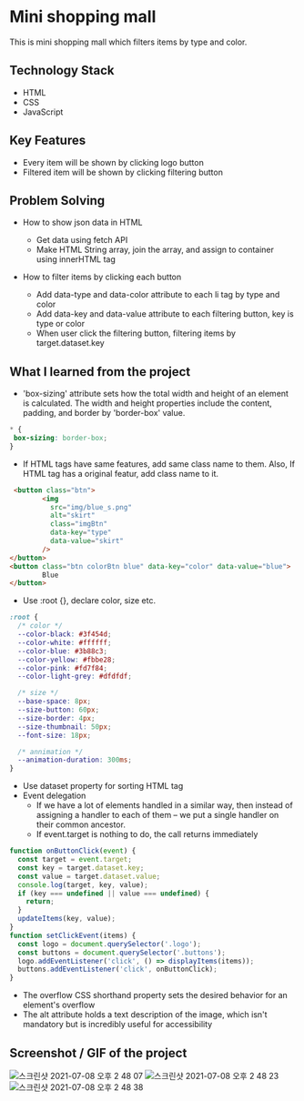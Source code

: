 # Mini shopping mall
This is mini shopping mall which filters items by type and color.

## Technology Stack
* HTML
* CSS
* JavaScript

## Key Features
* Every item will be shown by clicking logo button
* Filtered item will be shown by clicking filtering button

## Problem Solving
* How to show json data in HTML
  * Get data using fetch API
  * Make HTML String array, join the array, and assign to container using innerHTML tag

 
* How to filter items by clicking each button
  * Add data-type and data-color attribute to each li tag by type and color
  * Add data-key and data-value attribute to each filtering button, key is type or color
  * When user click the filtering button, filtering items by target.dataset.key 

## What I learned from the project
* 'box-sizing' attribute sets how the total width and height of an element is calculated. The width and height properties include the content, padding, and border by 'border-box' value.
```CSS
* {
 box-sizing: border-box;
}
```
* If HTML tags have same features, add same class name to them. Also, If HTML tag has a original featur, add class name to it.
```html
 <button class="btn">
        <img
          src="img/blue_s.png"
          alt="skirt"
          class="imgBtn"
          data-key="type"
          data-value="skirt"
        />
</button>
<button class="btn colorBtn blue" data-key="color" data-value="blue">
        Blue
</button>
```

* Use :root {}, declare color, size etc.
```css
:root {
  /* color */
  --color-black: #3f454d;
  --color-white: #ffffff;
  --color-blue: #3b88c3;
  --color-yellow: #fbbe28;
  --color-pink: #fd7f84;
  --color-light-grey: #dfdfdf;

  /* size */
  --base-space: 8px;
  --size-button: 60px;
  --size-border: 4px;
  --size-thumbnail: 50px;
  --font-size: 18px;

  /* annimation */
  --animation-duration: 300ms;
}
```
* Use dataset property for sorting HTML tag
* Event delegation
  * If we have a lot of elements handled in a similar way, then instead of assigning a handler to each of them – we put a single handler on their common ancestor.
  * If event.target is nothing to do, the call returns immediately
```javascript
function onButtonClick(event) {
  const target = event.target;
  const key = target.dataset.key;
  const value = target.dataset.value;
  console.log(target, key, value);
  if (key === undefined || value === undefined) {
    return;
  }
  updateItems(key, value);
}
function setClickEvent(items) {
  const logo = document.querySelector('.logo');
  const buttons = document.querySelector('.buttons');
  logo.addEventListener('click', () => displayItems(items));
  buttons.addEventListener('click', onButtonClick);
}
```

* The overflow CSS shorthand property sets the desired behavior for an element's overflow 
* The alt attribute holds a text description of the image, which isn't mandatory but is incredibly useful for accessibility 

## Screenshot / GIF of the project
![스크린샷 2021-07-08 오후 2 48 07](https://user-images.githubusercontent.com/78864112/124869155-c6cc5f80-dffb-11eb-9c4b-42f075244d24.png)
![스크린샷 2021-07-08 오후 2 48 23](https://user-images.githubusercontent.com/78864112/124869167-ca5fe680-dffb-11eb-863e-c006da30ec4e.png)
![스크린샷 2021-07-08 오후 2 48 38](https://user-images.githubusercontent.com/78864112/124869176-ccc24080-dffb-11eb-8050-700da2548828.png)


